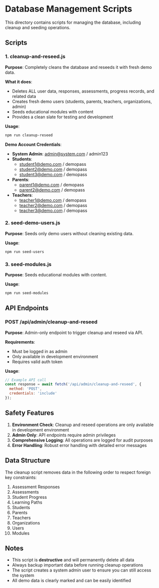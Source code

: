 # Database Management Scripts

This directory contains scripts for managing the database, including cleanup and seeding operations.

## Scripts

### 1. cleanup-and-reseed.js
**Purpose**: Completely cleans the database and reseeds it with fresh demo data.

**What it does**:
- Deletes ALL user data, responses, assessments, progress records, and related data
- Creates fresh demo users (students, parents, teachers, organizations, admin)
- Seeds educational modules with content
- Provides a clean slate for testing and development

**Usage**:
```bash
npm run cleanup-reseed
```

**Demo Account Credentials**:
- **System Admin**: admin@system.com / admin123
- **Students**: 
  - student1@demo.com / demopass
  - student2@demo.com / demopass  
  - student3@demo.com / demopass
- **Parents**:
  - parent1@demo.com / demopass
  - parent2@demo.com / demopass
- **Teachers**:
  - teacher1@demo.com / demopass
  - teacher2@demo.com / demopass
  - teacher3@demo.com / demopass

### 2. seed-demo-users.js
**Purpose**: Seeds only demo users without cleaning existing data.

**Usage**:
```bash
npm run seed-users
```

### 3. seed-modules.js
**Purpose**: Seeds educational modules with content.

**Usage**:
```bash
npm run seed-modules
```

## API Endpoints

### POST /api/admin/cleanup-and-reseed
**Purpose**: Admin-only endpoint to trigger cleanup and reseed via API.

**Requirements**:
- Must be logged in as admin
- Only available in development environment
- Requires valid auth token

**Usage**:
```javascript
// Example API call
const response = await fetch('/api/admin/cleanup-and-reseed', {
  method: 'POST',
  credentials: 'include'
});
```

## Safety Features

1. **Environment Check**: Cleanup and reseed operations are only available in development environment
2. **Admin Only**: API endpoints require admin privileges
3. **Comprehensive Logging**: All operations are logged for audit purposes
4. **Error Handling**: Robust error handling with detailed error messages

## Data Structure

The cleanup script removes data in the following order to respect foreign key constraints:

1. Assessment Responses
2. Assessments  
3. Student Progress
4. Learning Paths
5. Students
6. Parents
7. Teachers
8. Organizations
9. Users
10. Modules

## Notes

- This script is **destructive** and will permanently delete all data
- Always backup important data before running cleanup operations
- The script creates a system admin user to ensure you can still access the system
- All demo data is clearly marked and can be easily identified
